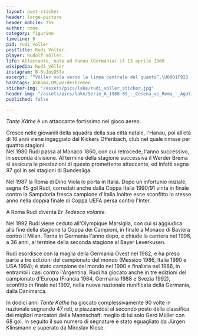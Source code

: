 ```yaml
---
layout: post-sticker
header: large-picture
header_mobile: 75%
author: none
category: figurine
timeline: 0
pid: rudi_voller
postTitle: Rudi Völler.
player: Rudolf Völler.
life: Attaccante, nato ad Hanau (Germania) il 13 aprile 1960
wikipedia: Rudi_Völler
instagram: B-6sJosD57v
excerpt: "“Völler vola verso la linea centrale del quanto”.\U0001F923 (Enrico Ameri)"
hashtags: ASRoma,OM,werderbremen
sticker-img: "/assets/pics/lake/rudi_voller_sticker.jpg"
header-img: "/assets/pics/lake/Serie_A_1988-89_-_Cesena_vs_Roma_-_Agatino_Cuttone_e_Rudi_Völler.jpg"
published: false

---
```

_Tante Käthe_ è un attaccante fortissimo nel gioco aereo.

Cresce nelle giovanili della squadra della sua città natale, l'Hanau, poi all’età di 16 anni viene ingaggiato dal Kickers Offenbach, club nel quale rimase per quattro stagioni.  
Nel 1980 Rudi passa al Monaco 1860, con cui retrocede, l'anno successivo, in seconda divisione. Al termine della stagione successiva il Werder Brema si assicura le prestazioni di questo promettente attaccante, ed infatti segna 97 gol in sei stagioni di Bundesliga.

  
Nel 1987 la Roma di Dino Viola lo porta in Italia. Dopo un infortunio iniziale, segna 45 gol Rudi, corredati anche dalla Coppa Italia 1990/91 vinta in finale contro la Sampdoria fresca campione d'Italia.Inoltre esce sconfitto lo stesso anno nella doppia finale di Coppa UEFA persa contro l'Inter.

A Roma Rudi diventa _Er Tedesco volante_.

Nel 1992 Rudi viene ceduto all'Olympique Marsiglia, con cui si aggiudica alla fine della stagione la Coppa dei Campioni, in finale a Monaco di Baviera contro il Milan. Torna in Germania l'anno dopo, e chiude la carriera nel 1996, a 36 anni, al termine della seconda stagione al Bayer Leverkusen.

Rudi esordisce con la maglia della Germania Ovest nel 1982, e ha preso parte a tre edizioni del campionato del mondo (Messico 1986, Italia 1990 e USA 1994); è stato campione del mondo nel 1990 e finalista nel 1986, in entrambi i casi contro l'Argentina. Rudi ha giocato anche in tre edizioni del campionato d'Europa (Francia 1984, Germania 1988 e Svezia 1992), sconfitto in finale nel 1992, nella nuova nazionale riunificata della Germania, dalla Danimarca.

In dodici anni _Tante Käthe_ ha giocato complessivamente 90 volte in nazionale segnando 47 reti, e piazzandosi al secondo posto della classifica dei migliori marcatori della Mannschaft: meglio di lui solo Gerd Müller con 68 gol. In seguito il suo numero di segnature è stato eguagliato da Jürgen Klinsmann e superato da Miroslav Klose.